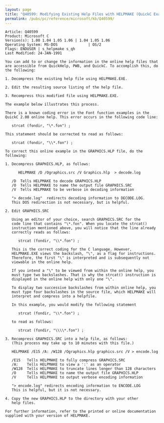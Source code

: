 ```yaml
---
layout: page
title: "Q40599: Modifying Existing Help Files with HELPMAKE (QuickC Example)"
permalink: /pubs/pc/reference/microsoft/kb/Q40599/
---
```


	Article: Q40599
	Product: Microsoft C
	Version(s): 1.00 1.04 1.05 1.06 | 1.04 1.05 1.06
	Operating System: MS-DOS              | OS/2
	Flags: ENDUSER | s_helpmake s_qh
	Last Modified: 24-JAN-1991
	
	You can add to or change the information in the online help files that
	are accessible from QuickHelp, PWB, and QuickC. To accomplish this, do
	the following:
	
	1. Decompress the existing help file using HELPMAKE.EXE.
	
	2. Edit the resulting source listing of the help file.
	
	3. Recompress this modified file using HELPMAKE.EXE.
	
	The example below illustrates this process.
	
	There is a known coding error in the Font function examples in the
	QuickC 2.00 online help. This error occurs in the following code line:
	
	   strcat (fondir, "\*.fon") ;
	
	This statement should be corrected to read as follows:
	
	   strcat (fondir, "\\*.fon") ;
	
	To correct this online example in the GRAPHICS.HLP file, do the
	following:
	
	1. Decompress GRAPHICS.HLP, as follows:
	
	      HELPMAKE /D /Ographics.src /V Graphics.hlp  > decode.log
	
	   /D  Tells HELPMAKE to decode GRAPHICS.HLP
	   /O  Tells HELPMAKE to name the output file GRAPHICS.SRC
	   /V  Tells HELPMAKE to be verbose in decoding information
	
	   "> decode.log"  redirects decoding information to DECODE.LOG.
	   This DOS redirection is not necessary, but is helpful.
	
	2. Edit GRAPHICS.SRC
	
	   Using an editor of your choice, search GRAPHICS.SRC for the
	   code line that contains "\*.fon". When you locate the strcat()
	   instruction mentioned above, you will notice that the line already
	   correctly reads as follows:
	
	      strcat (fondir, "\\*.fon") ;
	
	   This is the correct coding for the C language. However,
	   HELPMAKE.EXE views the backslash, "\", as a flag for instructions.
	   Therefore, the first "\" is interpreted and is subsequently not
	   viewable in the online help.
	
	   If you intend a "\" to be viewed from within the online help, you
	   must type two backslashes. That is why the strcat() instruction is
	   displayed in the online help with only one "\".
	
	   To display two successive backslashes from within online help, you
	   must type four backslashes in the source file, which HELPMAKE will
	   interpret and compress into a helpfile.
	
	   In this example, you would modify the following statement
	
	      strcat (fondir, "\\*.fon") ;
	
	   to read as follows:
	
	      strcat (fondir, "\\\\*.fon") ;
	
	3. Recompress GRAPHICS.SRC into a help file, as follows:
	   (This process may take up to 10 minutes with this file.)
	
	   HELPMAKE /E15 /A: /W128 /Ographics.hlp graphics.src /V > encode.log
	
	   /E15   Tells HELPMAKE to fully compress GRAPHICS.SRC
	   /A:    Tells HELPMAKE to view a ':' as an operator
	   /W128  Tells HELPMAKE to truncate lines longer than 128 characters
	   /O     Tells HELPMAKE to name the output file GRAPHICS.HLP
	   /V     Tells HELPMAKE to output verbose encoding information
	
	   "> encode.log" redirects encoding information to ENCODE.LOG
	   This is helpful, but it is not necessary.
	
	4. Copy the new GRAPHICS.HLP to the directory with your other
	   help files.
	
	For further information, refer to the printed or online documentation
	supplied with your version of HELPMAKE.
